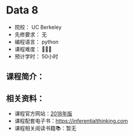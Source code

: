 # Data 8

- 院校：    UC Berkeley
- 先修要求： 无
- 编程语言： python
- 课程难度： 🌟🌟🌟
- 预计学时： 50小时

## 课程简介：




## 相关资料：

- 课程官方网站：[2018年版](http://data8.org/fa18/)
- 课程配套电子书：https://inferentialthinking.com
- 课程相关阅读书籍📚：暂无

